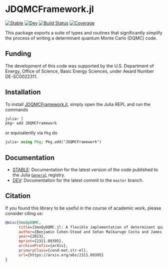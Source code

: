 # JDQMCFramework.jl

[![Stable](https://img.shields.io/badge/docs-stable-blue.svg)](https://SmoQySuite.github.io/JDQMCFramework.jl/stable/)
[![Dev](https://img.shields.io/badge/docs-dev-blue.svg)](https://SmoQySuite.github.io/JDQMCFramework.jl/dev/)
[![Build Status](https://github.com/SmoQySuite/JDQMCFramework.jl/actions/workflows/CI.yml/badge.svg?branch=master)](https://github.com/SmoQySuite/JDQMCFramework.jl/actions/workflows/CI.yml?query=branch%3Amaster)
[![Coverage](https://codecov.io/gh/SmoQySuite/JDQMCFramework.jl/branch/master/graph/badge.svg)](https://codecov.io/gh/SmoQySuite/JDQMCFramework.jl)

This package exports a suite of types and routines that significantly simplify the process of writing a determinant quantum
Monte Carlo (DQMC) code.

## Funding

The development of this code was supported by the U.S. Department of Energy, Office of Science, Basic Energy Sciences,
under Award Number DE-SC0022311.

## Installation
To install [JDQMCFramework.jl](https://github.com/SmoQySuite/JDQMCFramework.jl.git),
simply open the Julia REPL and run the commands
```julia
julia> ]
pkg> add JDQMCFramework
```
or equivalently via `Pkg` do
```julia
julia> using Pkg; Pkg.add("JDQMCFramework")
```

## Documentation

- [STABLE](https://SmoQySuite.github.io/JDQMCFramework.jl/stable/): Documentation for the latest version of the code published to the Julia [`General`](https://github.com/JuliaRegistries/General.git) registry.
- [DEV](https://SmoQySuite.github.io/JDQMCFramework.jl/dev/): Documentation for the latest commit to the `master` branch.

## Citation

If you found this library to be useful in the course of academic work, please consider citing us:

```bibtex
@misc{SmoQyDQMC,
      title={SmoQyDQMC.jl: A flexible implementation of determinant quantum Monte Carlo for Hubbard and electron-phonon interactions}, 
      author={Benjamin Cohen-Stead and Sohan Malkaruge Costa and James Neuhaus and Andy Tanjaroon Ly and Yutan Zhang and Richard Scalettar and Kipton Barros and Steven Johnston},
      year={2023},
      eprint={2311.09395},
      archivePrefix={arXiv},
      primaryClass={cond-mat.str-el},
      url={https://arxiv.org/abs/2311.09395}
}
```